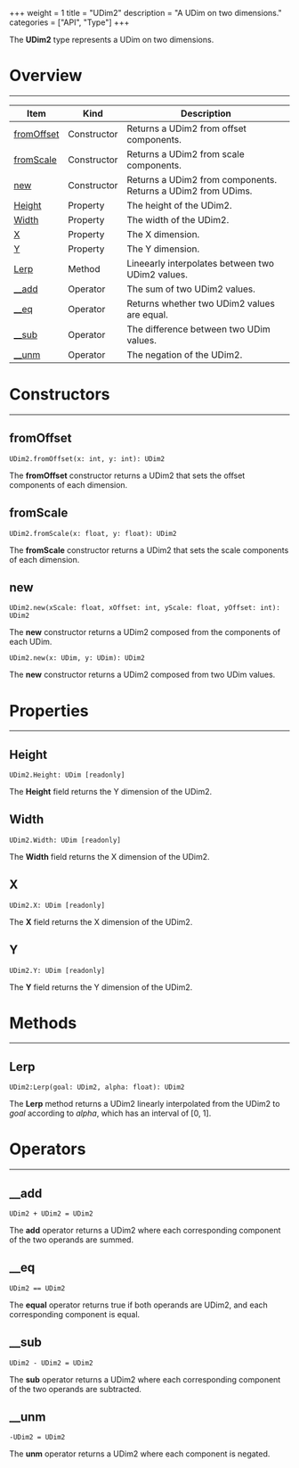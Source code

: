 +++
weight = 1
title = "UDim2"
description = "A UDim on two dimensions."
categories = ["API", "Type"]
+++

The **UDim2** type represents a UDim on two dimensions.

# Overview

----

<div class="api-list one two">

| Item | Kind | Description |
| --- | --- | --- |
| [fromOffset](#fromoffset) | Constructor | Returns a UDim2 from offset components. |
| [fromScale](#fromscale) | Constructor | Returns a UDim2 from scale components. |
| [new](#new) | Constructor | Returns a UDim2 from components. Returns a UDim2 from UDims. |
| [Height](#height) | Property | The height of the UDim2. |
| [Width](#width) | Property | The width of the UDim2. |
| [X](#x) | Property | The X dimension. |
| [Y](#y) | Property | The Y dimension. |
| [Lerp](#lerp) | Method | Lineearly interpolates between two UDim2 values. |
| [\_\_add](#__add) | Operator | The sum of two UDim2 values. |
| [\_\_eq](#__eq) | Operator | Returns whether two UDim2 values are equal. |
| [\_\_sub](#__sub) | Operator | The difference between two UDim values. |
| [\_\_unm](#__unm) | Operator | The negation of the UDim2. |

</div>

# Constructors

----

## fromOffset

 `UDim2.fromOffset(x: int, y: int): UDim2`

The **fromOffset** constructor returns a UDim2 that sets the offset
components of each dimension.

## fromScale

 `UDim2.fromScale(x: float, y: float): UDim2`

The **fromScale** constructor returns a UDim2 that sets the scale
components of each dimension.

## new

 `UDim2.new(xScale: float, xOffset: int, yScale: float, yOffset: int): UDim2`

The **new** constructor returns a UDim2 composed from the components of
each UDim.

 `UDim2.new(x: UDim, y: UDim): UDim2`

The **new** constructor returns a UDim2 composed from two UDim values.

# Properties

----

## Height

 `UDim2.Height: UDim [readonly]`

The **Height** field returns the Y dimension of the UDim2.

## Width

 `UDim2.Width: UDim [readonly]`

The **Width** field returns the X dimension of the UDim2.

## X

 `UDim2.X: UDim [readonly]`

The **X** field returns the X dimension of the UDim2.

## Y

 `UDim2.Y: UDim [readonly]`

The **Y** field returns the Y dimension of the UDim2.

# Methods

----

## Lerp

 `UDim2:Lerp(goal: UDim2, alpha: float): UDim2`

The **Lerp** method returns a UDim2 linearly interpolated from the UDim2
to *goal* according to *alpha*, which has an interval of \[0, 1\].

# Operators

----

## \_\_add

 `UDim2 + UDim2 = UDim2`

The **add** operator returns a UDim2 where each corresponding component of
the two operands are summed.

## \_\_eq

 `UDim2 == UDim2`

The **equal** operator returns true if both operands are UDim2, and each
corresponding component is equal.

## \_\_sub

 `UDim2 - UDim2 = UDim2`

The **sub** operator returns a UDim2 where each corresponding component of
the two operands are subtracted.

## \_\_unm

 `-UDim2 = UDim2`

The **unm** operator returns a UDim2 where each component is negated.